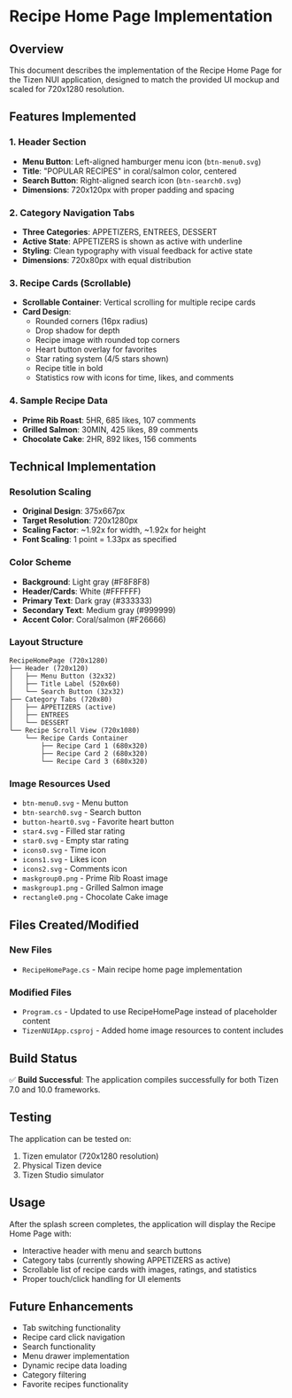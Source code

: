 # Recipe Home Page Implementation

## Overview
This document describes the implementation of the Recipe Home Page for the Tizen NUI application, designed to match the provided UI mockup and scaled for 720x1280 resolution.

## Features Implemented

### 1. Header Section
- **Menu Button**: Left-aligned hamburger menu icon (`btn-menu0.svg`)
- **Title**: "POPULAR RECIPES" in coral/salmon color, centered
- **Search Button**: Right-aligned search icon (`btn-search0.svg`)
- **Dimensions**: 720x120px with proper padding and spacing

### 2. Category Navigation Tabs
- **Three Categories**: APPETIZERS, ENTREES, DESSERT
- **Active State**: APPETIZERS is shown as active with underline
- **Styling**: Clean typography with visual feedback for active state
- **Dimensions**: 720x80px with equal distribution

### 3. Recipe Cards (Scrollable)
- **Scrollable Container**: Vertical scrolling for multiple recipe cards
- **Card Design**: 
  - Rounded corners (16px radius)
  - Drop shadow for depth
  - Recipe image with rounded top corners
  - Heart button overlay for favorites
  - Star rating system (4/5 stars shown)
  - Recipe title in bold
  - Statistics row with icons for time, likes, and comments

### 4. Sample Recipe Data
- **Prime Rib Roast**: 5HR, 685 likes, 107 comments
- **Grilled Salmon**: 30MIN, 425 likes, 89 comments  
- **Chocolate Cake**: 2HR, 892 likes, 156 comments

## Technical Implementation

### Resolution Scaling
- **Original Design**: 375x667px
- **Target Resolution**: 720x1280px
- **Scaling Factor**: ~1.92x for width, ~1.92x for height
- **Font Scaling**: 1 point = 1.33px as specified

### Color Scheme
- **Background**: Light gray (#F8F8F8)
- **Header/Cards**: White (#FFFFFF)
- **Primary Text**: Dark gray (#333333)
- **Secondary Text**: Medium gray (#999999)
- **Accent Color**: Coral/salmon (#F26666)

### Layout Structure
```
RecipeHomePage (720x1280)
├── Header (720x120)
│   ├── Menu Button (32x32)
│   ├── Title Label (520x60)
│   └── Search Button (32x32)
├── Category Tabs (720x80)
│   ├── APPETIZERS (active)
│   ├── ENTREES
│   └── DESSERT
└── Recipe Scroll View (720x1080)
    └── Recipe Cards Container
        ├── Recipe Card 1 (680x320)
        ├── Recipe Card 2 (680x320)
        └── Recipe Card 3 (680x320)
```

### Image Resources Used
- `btn-menu0.svg` - Menu button
- `btn-search0.svg` - Search button
- `button-heart0.svg` - Favorite heart button
- `star4.svg` - Filled star rating
- `star0.svg` - Empty star rating
- `icons0.svg` - Time icon
- `icons1.svg` - Likes icon
- `icons2.svg` - Comments icon
- `maskgroup0.png` - Prime Rib Roast image
- `maskgroup1.png` - Grilled Salmon image
- `rectangle0.png` - Chocolate Cake image

## Files Created/Modified

### New Files
- `RecipeHomePage.cs` - Main recipe home page implementation

### Modified Files
- `Program.cs` - Updated to use RecipeHomePage instead of placeholder content
- `TizenNUIApp.csproj` - Added home image resources to content includes

## Build Status
✅ **Build Successful**: The application compiles successfully for both Tizen 7.0 and 10.0 frameworks.

## Testing
The application can be tested on:
1. Tizen emulator (720x1280 resolution)
2. Physical Tizen device
3. Tizen Studio simulator

## Usage
After the splash screen completes, the application will display the Recipe Home Page with:
- Interactive header with menu and search buttons
- Category tabs (currently showing APPETIZERS as active)
- Scrollable list of recipe cards with images, ratings, and statistics
- Proper touch/click handling for UI elements

## Future Enhancements
- Tab switching functionality
- Recipe card click navigation
- Search functionality
- Menu drawer implementation
- Dynamic recipe data loading
- Category filtering
- Favorite recipes functionality
